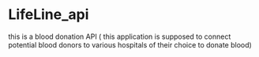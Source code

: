 # LifeLine_api
this is a blood donation API ( this application is supposed to connect potential blood donors to various hospitals of their choice to donate blood)
